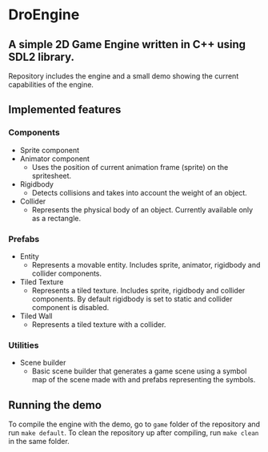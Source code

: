 # DroEngine

## A simple 2D Game Engine written in C++ using SDL2 library.

Repository includes the engine and a small demo showing the current capabilities of the engine.

## Implemented features

### Components
- Sprite component
- Animator component
  - Uses the position of current animation frame (sprite) on the spritesheet.
- Rigidbody
  - Detects collisions and takes into account the weight of an object.
- Collider
  - Represents the physical body of an object. Currently available only as a rectangle.

### Prefabs
- Entity
  - Represents a movable entity. Includes sprite, animator, rigidbody and collider components.
- Tiled Texture
  - Represents a tiled texture. Includes sprite, rigidbody and collider components. By default rigidbody is set to static and collider component is disabled.
- Tiled Wall
  - Represents a tiled texture with a collider.

### Utilities
- Scene builder
  - Basic scene builder that generates a game scene using a symbol map of the scene made with and prefabs representing the symbols.

## Running the demo
To compile the engine with the demo, go to `game` folder of the repository and run `make default`. To clean the repository up after compiling, run `make clean` in the same folder.
